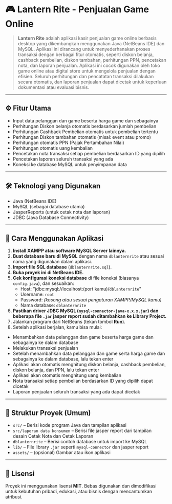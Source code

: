 # 🎮 Lantern Rite - Penjualan Game Online

> **Lantern Rite** adalah aplikasi kasir penjualan game online berbasis desktop yang dikembangkan menggunakan Java (NetBeans IDE) dan MySQL. Aplikasi ini dirancang untuk menyederhanakan proses transaksi dengan berbagai fitur otomatis, seperti diskon belanja, cashback pembelian, diskon tambahan, perhitungan PPN, pencetakan nota, dan laporan penjualan. Aplikasi ini cocok digunakan oleh toko game online atau digital store untuk mengelola penjualan dengan efisien. Seluruh perhitungan dan pencatatan transaksi dilakukan secara otomatis, dan laporan penjualan dapat dicetak untuk keperluan dokumentasi atau evaluasi bisnis.

---

## ⚙️ Fitur Utama

- Input data pelanggan dan game beserta harga game dan sebagainya  
- Perhitungan Diskon belanja otomatis berdasarkan jumlah pembelian  
- Perhitungan Cashback Pembelian otomatis untuk pembelian tertentu  
- Perhitungan Diskon tambahan otomatis (misal: event atau promo)  
- Perhitungan otomatis PPN (Pajak Pertambahan Nilai)
- Perhitungan otomatis uang kembalian  
- Pencetakan nota transaksi setiap pembelian berdasarkan ID yang dipilih 
- Pencetakan laporan seluruh transaksi yang ada
- Koneksi ke database MySQL untuk penyimpanan data  

---

## 🛠 Teknologi yang Digunakan

- Java (NetBeans IDE)  
- MySQL (sebagai database utama)  
- JasperReports (untuk cetak nota dan laporan)  
- JDBC (Java Database Connectivity)

---

## 📌 Cara Menggunakan Aplikasi

1. **Install XAMPP atau software MySQL Server lainnya.**  
2. **Buat database baru di MySQL** dengan nama `dblanternrite` atau sesuai nama yang digunakan dalam aplikasi.  
3. **Import file SQL database** (`dblanternrite.sql`).  
4. **Buka proyek ini di NetBeans IDE.**
7. **Cek konfigurasi koneksi database** di file koneksi (biasanya `config.java`), dan sesuaikan:  
   - Host: "jdbc:mysql://localhost:(port kamu)/`dblanternrite`" 
   - Username: `root`  
   - Password: *(kosong atau sesuai pengaturan XAMPP/MySQL kamu)*  
   - Nama database: `dblanternrite`  
8. **Pastikan driver JDBC MySQL (`mysql-connector-java-x.x.x.jar`) dan beberapa file `.jar` jasper report sudah ditambahkan ke Library Project.**  
9. Jalankan program dari NetBeans (tekan tombol **Run**).  
10. Setelah aplikasi berjalan, kamu bisa mulai:  
   - Menambahkan data pelanggan dan game beserta harga game dan sebagainya ke dalam database  
   - Melakukan transaksi penjualan  
   - Setelah menambahkan data pelanggan dan game serta harga game dan sebagainya ke dalam database, lalu tekan enter
   - Aplikasi akan otomatis menghitung diskon belanja, cashback pembelian, diskon belanja, dan PPN, lalu tekan enter 
   - Aplikasi akan otomatis menghitung uang kembalian
   - Nota transaksi setiap pembelian berdasarkan ID yang dipilih dapat dicetak  
   - Laporan penjualan seluruh transaksi yang ada dapat dicetak  

---

## 📂 Struktur Proyek (Umum)

- `src/` – Berisi kode program Java dan tampilan aplikasi
- `src/laporan data konsumen` – Berisi file jasper report dari tampilan desain Cetak Nota dan Cetak Laporan
- `dblanternrite` – Berisi contoh database untuk import ke MySQL  
- `lib/` – File library `.jar` seperti `mysql-connector` dan jasper report 
- `assets/` – (opsional) Gambar atau ikon aplikasi  

---

## 📄 Lisensi

Proyek ini menggunakan lisensi **MIT**. Bebas digunakan dan dimodifikasi untuk kebutuhan pribadi, edukasi, atau bisnis dengan mencantumkan atribusi.
